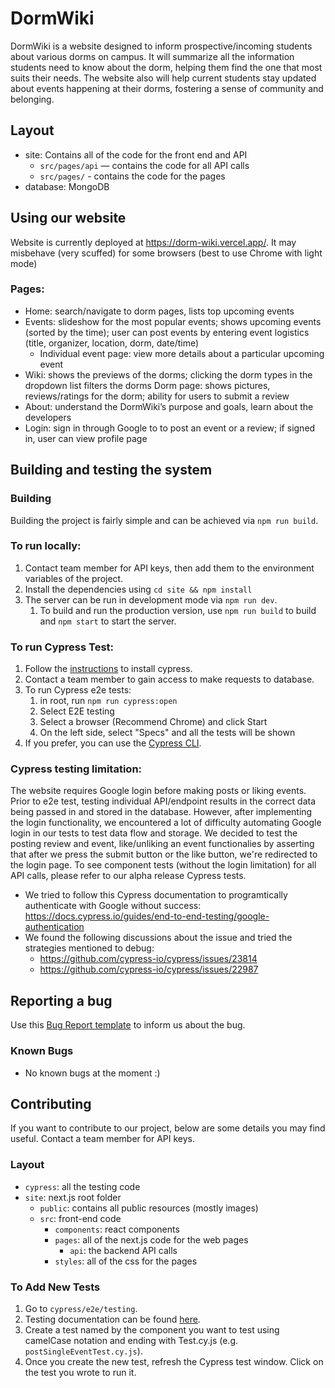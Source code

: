 # DormWiki
DormWiki is a website designed to inform prospective/incoming students about various dorms on campus. It will summarize all the information students need to know about the dorm, helping them find the one that most suits their needs. The website also will help current students stay updated about events happening at their dorms, fostering a sense of community and belonging.

## Layout
- site: Contains all of the code for the front end and API
  - `src/pages/api` — contains the code for all API calls
  - `src/pages/` - contains the code for the pages
- database: MongoDB

## Using our website
Website is currently deployed at https://dorm-wiki.vercel.app/. It may misbehave (very scuffed) for some browsers (best to use Chrome with light mode)

### Pages:
- Home: search/navigate to dorm pages, lists top upcoming events
- Events: slideshow for the most popular events; shows upcoming events (sorted by the time); user can post events by entering event logistics (title, organizer, location, dorm, date/time)
	- Individual event page: view more details about a particular upcoming event
- Wiki: shows the previews of the dorms; clicking the dorm types in the dropdown list filters the dorms
	Dorm page: shows pictures, reviews/ratings for the dorm; ability for users to submit a review
- About: understand the DormWiki’s purpose and goals, learn about the developers
- Login: sign in through Google to to post an event or a review; if signed in, user can view profile page

## Building and testing the system
### Building
Building the project is fairly simple and can be achieved via `npm run build`.
### To run locally:
1. Contact team member for API keys, then add them to the environment variables of the project.
2. Install the dependencies using `cd site && npm install`
3. The server can be run in development mode via `npm run dev`.
	1. To build and run the production version, use `npm run build` to build and `npm start` to start the server.

### To run Cypress Test:
1. Follow the [instructions](https://docs.cypress.io/guides/getting-started/installing-cypress) to install cypress.
2. Contact a team member to gain access to make requests to database.
3. To run Cypress e2e tests:
	1. in root, run `npm run cypress:open`
	2. Select E2E testing 
	3. Select a browser (Recommend Chrome) and click Start
	4. On the left side, select "Specs" and all the tests will be shown
4. If you prefer, you can use the [Cypress CLI](https://docs.cypress.io/guides/guides/command-line).

### Cypress testing limitation:
The website requires Google login before making posts or liking events. Prior to e2e test, testing individual API/endpoint results in the correct data being passed in and stored in the database. However, after implementing the login functionality, we encountered a lot of difficulty automating Google login in our tests to test data flow and storage. We decided to test the posting review and event, like/unliking an event functionalies by asserting that after we press the submit button or the like button, we're redirected to the login page. To see component tests (without the login limitation) for all API calls, please refer to our alpha release Cypress tests.
- We tried to follow this Cypress documentation to programtically authenticate with Google without success: https://docs.cypress.io/guides/end-to-end-testing/google-authentication
- We found the following discussions about the issue and tried the strategies mentioned to debug: 
  - https://github.com/cypress-io/cypress/issues/23814
  - https://github.com/cypress-io/cypress/issues/22987

## Reporting a bug
Use this [Bug Report template](https://github.com/DormWiki/dorm-wiki/blob/main/bug_template.md) to inform us about the bug.

### Known Bugs
- No known bugs at the moment :)

## Contributing
If you want to contribute to our project, below are some details you may find useful. Contact a team member for API keys.

### Layout
- `cypress`: all the testing code
- `site`: next.js root folder
	- `public`: contains all public resources (mostly images)
	- `src`: front-end code
		- `components`: react components
		- `pages`: all of the next.js code for the web pages
			- `api`: the backend API calls
		- `styles`: all of the css for the pages

### To Add New Tests
1. Go to `cypress/e2e/testing`.
2. Testing documentation can be found [here](https://docs.cypress.io/guides/end-to-end-testing/writing-your-first-end-to-end-test).
3. Create a test named by the component you want to test using camelCase notation and ending with Test.cy.js (e.g. `postSingleEventTest.cy.js`).
4. Once you create the new test, refresh the Cypress test window. Click on the test you wrote to run it.
